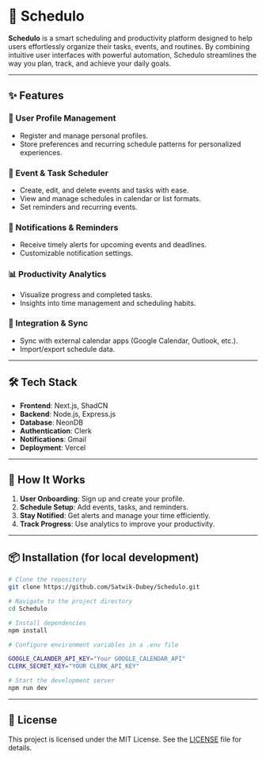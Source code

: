 # 📅 Schedulo

**Schedulo** is a smart scheduling and productivity platform designed to help users effortlessly organize their tasks, events, and routines. By combining intuitive user interfaces with powerful automation, Schedulo streamlines the way you plan, track, and achieve your daily goals.

---

## ✨ Features

### 👤 User Profile Management
- Register and manage personal profiles.
- Store preferences and recurring schedule patterns for personalized experiences.

### 📆 Event & Task Scheduler
- Create, edit, and delete events and tasks with ease.
- View and manage schedules in calendar or list formats.
- Set reminders and recurring events.

### 🔔 Notifications & Reminders
- Receive timely alerts for upcoming events and deadlines.
- Customizable notification settings.

### 📊 Productivity Analytics
- Visualize progress and completed tasks.
- Insights into time management and scheduling habits.

### 🔗 Integration & Sync
- Sync with external calendar apps (Google Calendar, Outlook, etc.).
- Import/export schedule data.

---

## 🛠️ Tech Stack

- **Frontend**: Next.js, ShadCN
- **Backend**: Node.js, Express.js
- **Database**: NeonDB
- **Authentication**: Clerk
- **Notifications**: Gmail
- **Deployment**: Vercel 

---

## 🚧 How It Works

1. **User Onboarding**: Sign up and create your profile.
2. **Schedule Setup**: Add events, tasks, and reminders.
3. **Stay Notified**: Get alerts and manage your time efficiently.
4. **Track Progress**: Use analytics to improve your productivity.

---

## 📦 Installation (for local development)

```bash
# Clone the repository
git clone https://github.com/Satwik-Dubey/Schedulo.git

# Navigate to the project directory
cd Schedulo

# Install dependencies
npm install

# Configure environment variables in a .env file

GOOGLE_CALANDER_API_KEY="Your GOOGLE_CALENDAR_API"
CLERK_SECRET_KEY="YOUR CLERK_API_KEY"

# Start the development server
npm run dev
```

---

## 📝 License

This project is licensed under the MIT License. See the [LICENSE](LICENSE) file for details.
